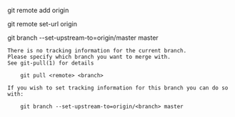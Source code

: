 git remote add origin

git remote set-url origin 




git branch --set-upstream-to=origin/master master

```
There is no tracking information for the current branch.
Please specify which branch you want to merge with.
See git-pull(1) for details

    git pull <remote> <branch>

If you wish to set tracking information for this branch you can do so with:

    git branch --set-upstream-to=origin/<branch> master
```